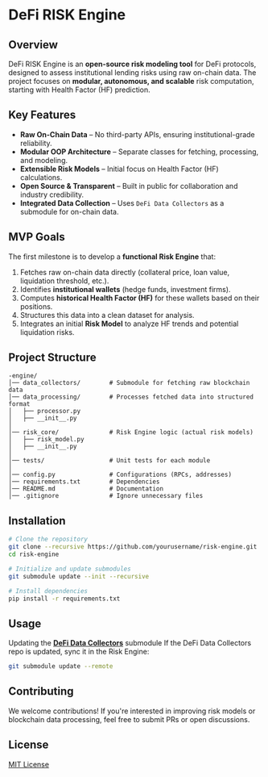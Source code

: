 # DeFi RISK Engine

## Overview
DeFi RISK Engine is an **open-source risk modeling tool** for DeFi protocols, designed to assess institutional lending risks using raw on-chain data. The project focuses on **modular, autonomous, and scalable** risk computation, starting with Health Factor (HF) prediction.

## Key Features
- **Raw On-Chain Data** – No third-party APIs, ensuring institutional-grade reliability.
- **Modular OOP Architecture** – Separate classes for fetching, processing, and modeling.
- **Extensible Risk Models** – Initial focus on Health Factor (HF) calculations.
- **Open Source & Transparent** – Built in public for collaboration and industry credibility.
- **Integrated Data Collection** – Uses `DeFi Data Collectors` as a submodule for on-chain data.

## MVP Goals
The first milestone is to develop a **functional Risk Engine** that:
1. Fetches raw on-chain data directly (collateral price, loan value, liquidation threshold, etc.).
2. Identifies **institutional wallets** (hedge funds, investment firms).
3. Computes **historical Health Factor (HF)** for these wallets based on their positions.
4. Structures this data into a clean dataset for analysis.
5. Integrates an initial **Risk Model** to analyze HF trends and potential liquidation risks.

## Project Structure
```
-engine/
│── data_collectors/        # Submodule for fetching raw blockchain data
│── data_processing/        # Processes fetched data into structured format
│   ├── processor.py
│   ├── __init__.py
│
│── risk_core/              # Risk Engine logic (actual risk models)
│   ├── risk_model.py
│   ├── __init__.py
│
│── tests/                  # Unit tests for each module
│
│── config.py               # Configurations (RPCs, addresses)
│── requirements.txt        # Dependencies
│── README.md               # Documentation
│── .gitignore              # Ignore unnecessary files
```

## Installation
```bash
# Clone the repository
git clone --recursive https://github.com/yourusername/risk-engine.git
cd risk-engine

# Initialize and update submodules
git submodule update --init --recursive

# Install dependencies
pip install -r requirements.txt
```

## Usage
Updating the **[DeFi Data Collectors](https://github.com/GeorgeVSV/defi-data-collectors.git)** submodule
If the DeFi Data Collectors repo is updated, sync it in the Risk Engine:
```bash
git submodule update --remote
```

## Contributing
We welcome contributions! If you're interested in improving risk models or blockchain data processing, feel free to submit PRs or open discussions.

## License
[MIT License](LICENSE)

